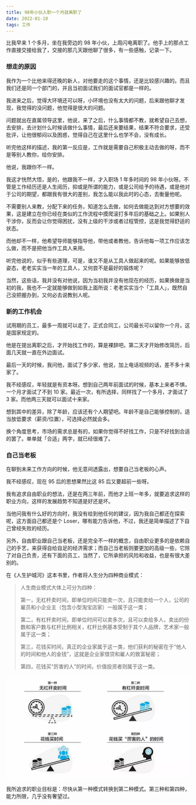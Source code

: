 ```yaml
---
title: 98年小伙入职一个月就离职了
date: 2022-01-10
tags: 工作
---
```


比我早来 1 个多月，坐在我旁边的 98 年小伙，上周闪电离职了。他手上的那点工作直接交接给我了，交接的那几天跟他聊了很多，有一些感触，记录一下。

<!-- more -->

### **想走的原因**

我作为一个比他来得还晚的新人，对他要走的这个事情，还是比较感兴趣的。而且我们还是同一个部门的，并且当初面试我们的面试官都是一样的。

我进来之后，觉得大环境还可以呀，小环境也没有太大的问题，后来跟他聊才发现，我觉得的没问题，他觉得是很大的问题。

问题就出在直属领导这里，他说，来了之后，什么事情都不教，就希望自己去想，去安排，去计划什么时候该做什么事情，最后还来要结果，结果不符合要求，还受批评，让他很郁闷以及困惑，觉得自己在这里什么也学不会，没有成长。

听完他这样的描述，我的第一反应是，工作就是需要自己积极主动去做的呀，而不是等别人教你，给你安排。

他说，我跟你不一样。

我这才恍然大悟，是的，他跟我不一样，才入职场 1 年多时间的 98 年小伙呀。不管是工作经历还是人生阅历，抑或是所谓的能力，或是公司给予的待遇，或是他对于公司的期望，都跟我有很大的差别，我怎么能以我此时的心态，去衡量他呢。

不需要别人来教，分配下来的任务，知道怎么去做，如何去做能达到对方想要的效果，这是建立在你已经在类似的工作流程中摸爬滚打多年后的基础之上。如果别人干涉你，反而会让你觉得困扰，没有上级的干涉或者过程管控，这是我觉得舒适的状态。

而他却不一样，他希望导师能够指导他，带他或者教他，告诉他每一项工作应该怎么做，而不是把他当作工具人来用。

听完他说的，似乎有些道理，可是，谁又不是从工具人做起来的呢。如果能够放低姿态，老老实实当一年的工具人，又何尝不是最好的锻炼呢？

当然，这些话，我并没有对他说，因为当初我并没有他现在的经历，如果换做是当初的我，我也不一定就能够做到如我上面所说：老老实实当个「工具人」，既然自己没把握办到，又何必去说教别人呢。

### **新的工作机会**

试用期的员工，最多一周就可以走了，正式合同工，公司最长可以留你一个月，这是国家规定的。

他是在提出离职之后，才开始找工作的，算是裸辞吧。第二天才开始修改简历，后面几天就一直在外边面试。

最后一天的时候，我问他，面试了多少家，他说，加上电话视频的话，差不多十来家了。

我不经感叹，年轻就是有资本呀。想到自己两年前面试的时候，基本上来者不惧，一个月才面试了不到 10 家。最近一次，有所选择，同样找了一个多月，才面试了 3 家。而他两三天就可以面试十来家。

想到其中的差异，除了年龄，应该还有个人期望吧。年龄不是自己能够控制的，适当放低要求（薪资/位置），可选择必然就会多。

换个角度思考，市场的需求总是有的，如果你觉得不好找工作，只是不好找到合适的罢了。单单就「合适」两字，就已经很难了。

### 自己当老板

在聊到未来工作方向的时候，他无意间透露出，想要自己当老板的心声。

我不经感叹，现在 95 后的思想果然比这 85 后又要超前一些呀。

我有追求自由职业的想法，还是在两三年前，而他才上班一年多，就要追求这样的职业方向，这样的发展趋势不知道是好还是坏。

当他问我有什么好的方向时，我没有给到他任何的建议，因为我自己都还在探索呢，这方面自己都还是个 Loser，哪有能力告诉他，不过，我还是简单描述了下自己曾经失败的经历。

另外，自由职业跟自己当老板，还是完全不一样的概念，自由职业更多的是依赖自己的手艺，来获得自给自足的经济需求；而自己当老板则要更加的高级一些，它除了对自己负责，还有下面的员工，当然了，它所承担的风险和收益，也是有很大差别的。

在《人生护城河》这本书里，作者将人生分为四种商业模式：

> 人生商业模式大体上可分为四种：
>
> 第一，无杠杆卖时间，即单位时间只能卖一次，且只能卖给一个人，公司的雇员和小企业主（包含小型淘宝店家）一般属于这一类；
>
> 第二，有杠杆卖时间，即单位时间可以卖多次，且可以卖给多人，卖出的份数和客户数与杠杆比例相关，杠杆比例基本受制于其个人品牌，艺术家一般属于这一类；
>
> 第三，花钱买时间，真正的企业家属于这一类，他们获利的秘密在于“他人的时间和他人的金钱”，这就是企业家借贷和雇人的致富秘密；
>
> 第四，花钱买“厉害的人”的时间，价值投资者则属于这一类。

![](/image/2022-01-10-the-98-boy/640)

我所追求的职业目标是：尽快从第一种模式转换到第二种模式。第三种和第四种，能力所限，几乎没有奢望过。